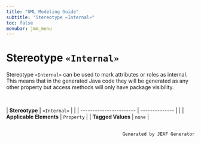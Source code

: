 ```yaml
---
title: "UML Modeling Guide"
subtitle: "Stereotype «Internal»"
toc: false
menubar: jmm_menu
---
```


# Stereotype `«Internal»`
Stereotype `«Internal»` can be used to mark attributes or roles as internal. This means that in the generated Java code they will be generated as any other property but access methods will only have package visibility.

<br>

| **Stereotype**          | `«Internal»` | |
| ----------------------- | -------------- | |
| **Applicable Elements** | `Property`        |
| **Tagged Values**       | `none`           |



<br>

<div style="text-align: right"><code>Generated by JEAF Generator</code></div>

    